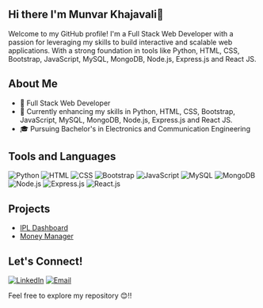 ## Hi there I'm Munvar Khajavali👋
Welcome to my GitHub profile! I'm a Full Stack Web Developer with a passion for leveraging my skills to build interactive and scalable web applications. With a strong foundation in tools like Python, HTML, CSS, Bootstrap, JavaScript, MySQL, MongoDB, Node.js, Express.js and React JS.

## About Me
- 💼 Full Stack Web Developer
- 🌱 Currently enhancing my skills in Python, HTML, CSS, Bootstrap, JavaScript, MySQL, MongoDB, Node.js, Express.js and React JS.
- 🎓 Pursuing Bachelor's in Electronics and Communication Engineering

## Tools and Languages
![Python](https://img.shields.io/badge/Python-FFE873?style=flat&logo=python&logoColor=white)
![HTML](https://img.shields.io/badge/HTML-FF4500?style=flat&logo=html5&logoColor=white)
![CSS](https://img.shields.io/badge/CSS-1572B6?style=flat&logo=css3&logoColor=white)
![Bootstrap](https://img.shields.io/badge/Bootstrap-563D7C?style=flat&logo=bootstrap&logoColor=white)
![JavaScript](https://img.shields.io/badge/JavaScript-F7DF1E?style=flat&logo=javascript&logoColor=black)
![MySQL](https://img.shields.io/badge/MySQL-00758f?style=flat&logo=mysql&logoColor=white)
![MongoDB](https://img.shields.io/badge/MongoDB-47A248?style=flat&logo=mongodb&logoColor=white)
![Node.js](https://img.shields.io/badge/Node.js-323330?style=flat&logo=node.js&logoColor=white)
![Express.js](https://img.shields.io/badge/Express.js-000000?style=flat&logo=express&logoColor=white)
![React.js](https://img.shields.io/badge/React.js-61DAFB?style=flat&logo=react&logoColor=black)

## Projects
- [IPL Dashboard](https://ipldashappnxt.ccbp.tech/)
- [Money Manager](https://moneymanagersmk.ccbp.tech/)


## Let's Connect!
[![LinkedIn](https://img.shields.io/badge/LinkedIn-0077B5?style=flat&logo=linkedin&logoColor=white)](https://www.linkedin.com/in/munvar-khajavali-shaik)
[![Email](https://img.shields.io/badge/Email-D14836?style=flat&logo=gmail&logoColor=white)](mailto:munvar021@gmail.com)

Feel free to explore my repository 😊!!
